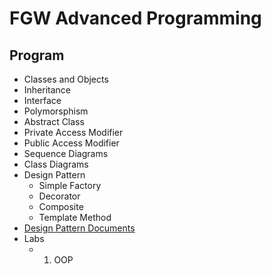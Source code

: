 # FGW Advanced Programming

## Program
- Classes and Objects
- Inheritance
- Interface
- Polymorsphism
- Abstract Class
- Private Access Modifier
- Public Access Modifier
- Sequence Diagrams
- Class Diagrams
- Design Pattern
  - Simple Factory
  - Decorator
  - Composite
  - Template Method
- [Design Pattern Documents](https://github.com/anupavanm/csharp-design-patterns-for-humans)
- Labs
  - 1. OOP
